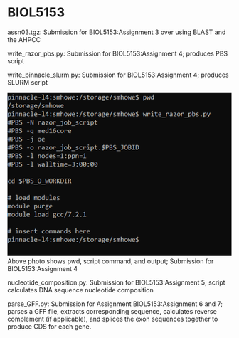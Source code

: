 # **BIOL5153**
assn03.tgz:  Submission for BIOL5153:Assignment 3 over using BLAST and the AHPCC

write_razor_pbs.py: Submission for BIOL5153:Assignment 4; produces PBS script   

write_pinnacle_slurm.py: Submission for BIOL5153:Assignment 4; produces SLURM script

![](https://github.com/smhowe/BIOL5153/blob/main/assn04_screenshot.PNG?raw=true)   
Above photo shows pwd, script command, and output; Submission for BIOL5153:Assignment 4

nucleotide_composition.py: Submission for BIOL5153:Assignment 5; script calculates DNA sequence nucleotide composition 

parse_GFF.py: Submission for Assignment BIOL5153:Assignment 6 and 7; parses a GFF file, extracts corresponding sequence, calculates reverse complement (if applicable), and splices the exon sequences together to produce CDS for each gene.
  
